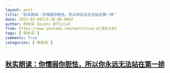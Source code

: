 ```yaml
---
layout: post
title: "秋实朗读：你懦弱你胆怯，所以你永远无法站在第一排"
date: 2022-03-09T13:36:06.000Z
author: 陈秋实 Qiushi Official
from: https://www.youtube.com/watch?v=a-oCJE6zt84
tags: [ 陈秋实 ]
comments: True
categories: [ 陈秋实 ]
---
```

<!--1646832966000-->
[秋实朗读：你懦弱你胆怯，所以你永远无法站在第一排](https://www.youtube.com/watch?v=a-oCJE6zt84)
------

<div>

</div>
